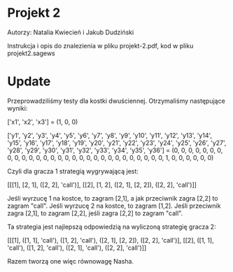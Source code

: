 # Projekt 2

Autorzy: Natalia Kwiecień i Jakub Dudziński

Instrukcja i opis do znalezienia w pliku projekt-2.pdf, kod w pliku projekt2.sagews

# Update

Przeprowadziliśmy testy dla kostki dwuściennej. Otrzymaliśmy następujące wyniki:

['x1', 'x2', 'x3'] = (1, 0, 0)

['y1', 'y2', 'y3', 'y4', 'y5', 'y6', 'y7', 'y8', 'y9', 'y10', 'y11', 'y12', 'y13', 'y14', 'y15', 'y16', 'y17', 'y18', 'y19', 'y20', 'y21', 'y22', 'y23', 'y24', 'y25', 'y26', 'y27', 'y28', 'y29', 'y30', 'y31', 'y32', 'y33', 'y34', 'y35', 'y36'] = (0, 0, 0, 0, 0, 0, 0, 0, 0, 0, 0, 0, 0, 0, 0, 0, 0, 0, 0, 0, 0, 0, 0, 0, 0, 0, 0, 0, 0, 1, 0, 0, 0, 0, 0, 0)

Czyli dla gracza 1 strategią wygrywającą jest:

[[[1], [2, 1], ([2, 2], 'call')], [[2], [1, 2], ([2, 1], [2, 2]), ([2, 2], 'call')]]

Jeśli wyrzucę 1 na kostce, to zagram [2,1], a jak przeciwnik zagra [2,2] to zagram "call". Jeśli wyrzucę 2 na kostce, to zagram [1,2]. Jeśli przeciwnik zagra [2,1], to zagram [2,2], jeśli zagra [2,2] to zagram "call". 

Ta strategia jest najlepszą odpowiedzią na wyliczoną strategię gracza 2:

[[[1], ([1, 1], 'call'), ([1, 2], 'call'), ([2, 1], [2, 2]), ([2, 2], 'call')], [[2], ([1, 1], 'call'), ([1, 2], 'call'), ([2, 1], 'call'), ([2, 2], 'call')]]

Razem tworzą one więc równowagę Nasha.


